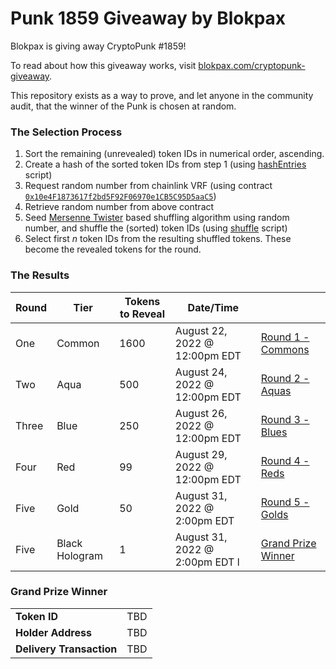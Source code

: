 # Punk 1859 Giveaway by Blokpax

Blokpax is giving away CryptoPunk #1859!

To read about how this giveaway works, visit [blokpax.com/cryptopunk-giveaway](https://blokpax.com/cryptopunk-giveaway).

This repository exists as a way to prove, and let anyone in the community audit, that the winner of the Punk is chosen at random.

### The Selection Process

1. Sort the remaining (unrevealed) token IDs in numerical order, ascending.
2. Create a hash of the sorted token IDs from step 1 (using [hashEntries](./scripts/hashEntries) script)
3. Request random number from chainlink VRF (using contract [`0x10e4F1873617f2bd5F92F06970e1CB5C95D5aaC5`](https://etherscan.io/address/0x10e4F1873617f2bd5F92F06970e1CB5C95D5aaC5))
4. Retrieve random number from above contract
5. Seed [Mersenne Twister](https://en.wikipedia.org/wiki/Mersenne_Twister) based shuffling algorithm using random number, and shuffle the (sorted) token IDs (using [shuffle](./scripts/shuffle) script)
6. Select first _n_ token IDs from the resulting shuffled tokens. These become the revealed tokens for the round.

### The Results

| Round | Tier | Tokens to Reveal | Date/Time ||
|---|---|---|---|---|
| One | Common | 1600 | August 22, 2022 @ 12:00pm EDT | [Round 1 - Commons](./Round%201%20-%20Commons) |
| Two | Aqua | 500 | August 24, 2022 @ 12:00pm EDT | [Round 2 - Aquas](./Round%202%20-%20Aquas) |
| Three | Blue | 250 | August 26, 2022 @ 12:00pm EDT | [Round 3 - Blues](./Round%203%20-%20Blues) |
| Four | Red | 99 | August 29, 2022 @ 12:00pm EDT | [Round 4 - Reds](./Round%204%20-%20Reds) |
| Five | Gold | 50 | August 31, 2022 @ 2:00pm EDT | [Round 5 - Golds](./Round%205%20-%20Golds) |
| Five | Black Hologram | 1 | August 31, 2022 @ 2:00pm EDT l| [Grand Prize Winner](#grand-prize-winner) |

### Grand Prize Winner

|||
|---|---|
| **Token ID** | TBD |
| **Holder Address** | TBD |
| **Delivery Transaction** | TBD |
